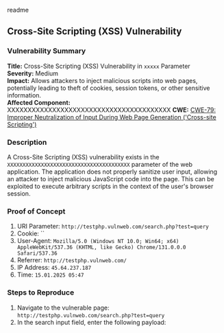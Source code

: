 readme
## Cross-Site Scripting (XSS) Vulnerability

### Vulnerability Summary

**Title:** Cross-Site Scripting (XSS) Vulnerability in `xxxxx` Parameter  
**Severity:** Medium  
**Impact:** Allows attackers to inject malicious scripts into web pages, potentially leading to theft of cookies, session tokens, or other sensitive information.  
**Affected Component:** XXXXXXXXXXXXXXXXXXXXXXXXXXXXXXXXXXXXXXXX
**CWE:** [CWE-79: Improper Neutralization of Input During Web Page Generation ('Cross-site Scripting')](https://cwe.mitre.org/data/definitions/79.html)  

### Description

A Cross-Site Scripting (XSS) vulnerability exists in the `XXXXXXXXXXXXXXXXXXXXXXXXXXXXXXXXXXXXXXXX` parameter of the web application. The application does not properly sanitize user input, allowing an attacker to inject malicious JavaScript code into the page. This can be exploited to execute arbitrary scripts in the context of the user's browser session.


### Proof of Concept
1. URI Parameter: `http://testphp.vulnweb.com/search.php?test=query`
2. Cookie: ``
3. User-Agent: `Mozilla/5.0 (Windows NT 10.0; Win64; x64) AppleWebKit/537.36 (KHTML, like Gecko) Chrome/131.0.0.0 Safari/537.36`
4. Referrer: `http://testphp.vulnweb.com/`
5. IP Address: `45.64.237.187`
6. Time: `15.01.2025 05:47`

### Steps to Reproduce

1. Navigate to the vulnerable page: `http://testphp.vulnweb.com/search.php?test=query`
2. In the search input field, enter the following payload:
